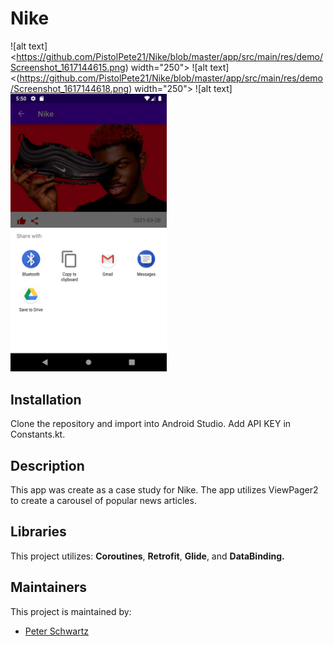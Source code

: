 # Nike
![alt text]<https://github.com/PistolPete21/Nike/blob/master/app/src/main/res/demo/Screenshot_1617144615.png) width="250">
![alt text]<(https://github.com/PistolPete21/Nike/blob/master/app/src/main/res/demo/Screenshot_1617144618.png) width="250">
![alt text]<img src = "https://github.com/PistolPete21/Nike/blob/master/app/src/main/res/demo/Screenshot_1617144622.png" width="250">

## Installation
Clone the repository and import into Android Studio. Add API KEY in Constants.kt.

## Description
This app was create as a case study for Nike. The app utilizes ViewPager2 to create a carousel of popular news articles.

## Libraries
This project utilizes: **Coroutines**, **Retrofit**, **Glide**, and **DataBinding.**

## Maintainers
This project is maintained by:
* [Peter Schwartz](https://github.com/PistolPete21)
